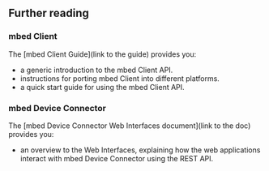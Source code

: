 ## Further reading

### mbed Client

The [mbed Client Guide](link to the guide) provides you:

- a generic introduction to the mbed Client API.
- instructions for porting mbed Client into different platforms.
- a quick start guide for using the mbed Client API.

### mbed Device Connector

The [mbed Device Connector Web Interfaces document](link to the doc) provides you:

- an overview to the Web Interfaces, explaining how the web applications interact with mbed Device Connector using the REST API.

